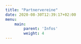```yaml
---
title: "Partnervereine"
date: 2020-08-30T12:39:17+02:00
menu:
    main: 
        parent: 'Infos'
        weight: 4
---
```


